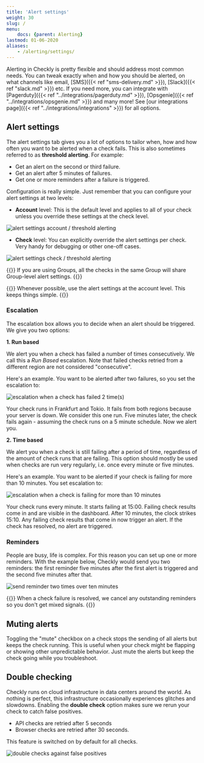 ```yaml
---
title: 'Alert settings'
weight: 30
slug: /
menu:
    docs: {parent: Alerting}
lastmod: 01-06-2020
aliases:
    - /alerting/settings/
---
```


Alerting in Checkly is pretty flexible and should address most common needs. You can tweak exactly when and how you should
be alerted, on what channels like email, [SMS]({{< ref "sms-delivery.md" >}}), [Slack]({{< ref "slack.md" >}}) etc.
If you need more, you can integrate with [Pagerduty]({{< ref "../integrations/pagerduty.md" >}}),
[Opsgenie]({{< ref "../integrations/opsgenie.md" >}}) and many more! See [our integrations page]({{< ref "../integrations/integrations" >}})
for all options.

## Alert settings

The alert settings tab gives you a lot of options to tailor when, how and how often you want to be alerted when
a check fails. This is also sometimes referred to as **threshold alerting**. For example:

- Get an alert on the second or third failure.
- Get an alert after 5 minutes of failures.
- Get one or more reminders after a failure is triggered.

Configuration is really simple. Just remember that you can configure your alert settings at two levels:

- **Account** level: This is the default level and applies to all of your check unless you override these settings at the check level.

![alert settings account / threshold alerting](/docs/images/alerting/alert-settings.png)

- **Check** level: You can explicitly override the alert settings per check. Very handy for debugging or other one-off cases.

![alert settings check / threshold alerting](/docs/images/alerting/alert-settings-check.png)

{{<info >}}
If you are using Groups, all the checks in the same Group will share Group-level alert settings.
{{</info >}}

{{<info >}}
Whenever possible, use the alert settings at the account level. This keeps things simple.
{{</info>}}

### Escalation

The escalation box allows you to decide when an alert should be triggered. We give you two options:

**1. Run based**

We alert you when a check has failed a number of times consecutively. We call this a *Run Based* escalation. Note that failed checks retried
from a different region are not considered "consecutive".

Here's an example. You want to be alerted after two failures, so you set the escalation to:

![escalation when a check has failed 2 time(s)](/docs/images/alerting/escalation-1.png)

Your check runs in Frankfurt and Tokio. It fails from both regions because your server is down. We consider this
one run. Five minutes later, the check fails again - assuming the check runs on a 5 minute schedule. Now we alert you.

**2. Time based**

We alert you when a check is still failing after a period of time, regardless of the amount of check runs that are failing.
This option should mostly be used when checks are run very regularly, i.e. once every minute or five minutes.

Here's an example. You want to be alerted if your check is failing for more than 10 minutes. You set escalation to:

![escalation when a check is failing for more than 10 minutes](/docs/images/alerting/escalation-2.png)

Your check runs every minute. It starts failing at 15:00. Failing check results come in and are visible in the dashboard.
After 10 minutes, the clock strikes 15:10. Any failing check results that come in now trigger an alert. If the check has
resolved, no alert are triggered.

### Reminders

People are busy, life is complex. For this reason you can set up one or more reminders. With the example below, Checkly
would send you two reminders: the first reminder five minutes after the first alert is triggered and the second five minutes
after that.

![send reminder two times over ten minutes](/docs/images/alerting/reminders-1.png)

{{<info >}}
When a check failure is resolved, we cancel any outstanding reminders so you don't get mixed signals.
{{</info>}}

## Muting alerts

Toggling the "mute" checkbox on a check stops the sending of all alerts but keeps the check running. This is useful when
your check might be flapping or showing other unpredictable behavior. Just mute the alerts but keep the check going while
you troubleshoot.

## Double checking

Checkly runs on cloud infrastructure in data centers around the world. As nothing is perfect, this infrastructure
occasionally experiences glitches and slowdowns. Enabling the  **double check** option makes sure we rerun your check
to catch false positives.

- API checks are retried after 5 seconds
- Browser checks are retried after 30 seconds.

This feature is switched on by default for all checks.

![double checks against false positives](/docs/images/alerting/double_check.png)
